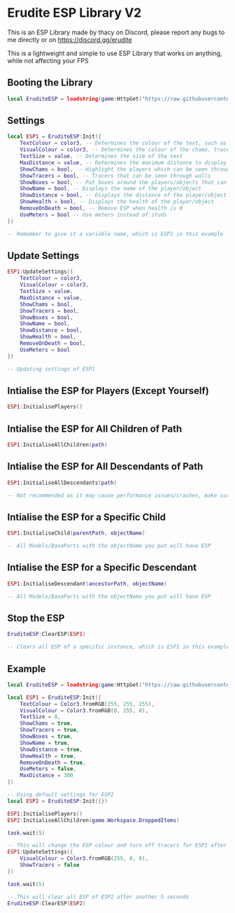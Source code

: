 # Erudite ESP Library V2
This is an ESP Library made by thacy on Discord, please report any bugs to me directly or on https://discord.gg/erudite

This is a lightweight and simple to use ESP Library that works on anything, while not affecting your FPS

## Booting the Library
```lua
local EruditeESP = loadstring(game:HttpGet("https://raw.githubusercontent.com/ThacG/EruditeHub/main/ESP/Library"))()
```
## Settings
```lua
local ESP1 = EruditeESP:Init({
    TextColour = color3, -- Determines the colour of the text, such as name, hp and distance
    VisualColour = color3, -- Determines the colour of the chams, tracers and box
    TextSize = value, -- Determines the size of the text
    MaxDistance = value, -- Determines the maximum distance to display the ESP (if you use studs, maximum will be studs, if you use meters, maximum will be meters)
    ShowChams = bool, -- Highlight the players which can be seen through walls
    ShowTracers = bool, -- Tracers that can be seen through walls
    ShowBoxes = bool, -- Put boxes around the players/objects that can be seen through walls
    ShowName = bool, -- Displays the name of the player/object
    ShowDistance = bool, -- Displays the distance of the player/object
    ShowHealth = bool, -- Displays the health of the player/object
    RemoveOnDeath = bool, -- Remove ESP when health is 0
    UseMeters = bool -- Use meters instead of studs
})

-- Remember to give it a variable name, which is ESP1 in this example
```

## Update Settings
```lua
ESP1:UpdateSettings({
    TextColour = color3,
    VisualColour = color3,
    TextSize = value,
    MaxDistance = value,
    ShowChams = bool,
    ShowTracers = bool,
    ShowBoxes = bool,
    ShowName = bool,
    ShowDistance = bool,
    ShowHealth = bool,
    RemoveOnDeath = bool,
    UseMeters = bool
})

-- Updating settings of ESP1
```

## Intialise the ESP for Players (Except Yourself)
```lua
ESP1:InitialisePlayers()
```

## Intialise the ESP for All Children of Path
```lua
ESP1:InitialiseAllChildren(path)
```

## Intialise the ESP for All Descendants of Path
```lua
ESP1:InitialiseAllDescendants(path)

-- Not recommended as it may cause performance issues/crashes, make sure you know when to use it!
```

## Intialise the ESP for a Specific Child
```lua
ESP1:InitialiseChild(parentPath, objectName)

-- All Models/BaseParts with the objectName you put will have ESP
```

## Intialise the ESP for a Specific Descendant
```lua
ESP1:InitialiseDescendant(ancestorPath, objectName)

-- All Models/BaseParts with the objectName you put will have ESP
```

## Stop the ESP
```lua
EruditeESP:ClearESP(ESP1)

-- Clears all ESP of a specific instance, which is ESP1 in this example
```

## Example
```lua
local EruditeESP = loadstring(game:HttpGet("https://raw.githubusercontent.com/ThacG/EruditeHub/main/ESP/Library"))()

local ESP1 = EruditeESP:Init({
    TextColour = Color3.fromRGB(255, 255, 255),
    VisualColour = Color3.fromRGB(0, 255, 0),
    TextSize = 8,
    ShowChams = true,
    ShowTracers = true,
    ShowBoxes = true,
    ShowName = true,
    ShowDistance = true,
    ShowHealth = true,
    RemoveOnDeath = true,
    UseMeters = false,
    MaxDistance = 300
})

-- Using default settings for ESP2
local ESP2 = EruditeESP:Init({})

ESP1:InitialisePlayers()
ESP2:InitialiseAllChildren(game.Workspace.DroppedItems)

task.wait(5)

-- This will change the ESP colour and turn off tracers for ESP1 after 5 seconds
ESP1:UpdateSettings({
    VisualColour = Color3.fromRGB(255, 0, 0),
    ShowTracers = false
})

task.wait(5)

-- This will clear all ESP of ESP2 after another 5 seconds
EruditeESP:ClearESP(ESP2)
```
